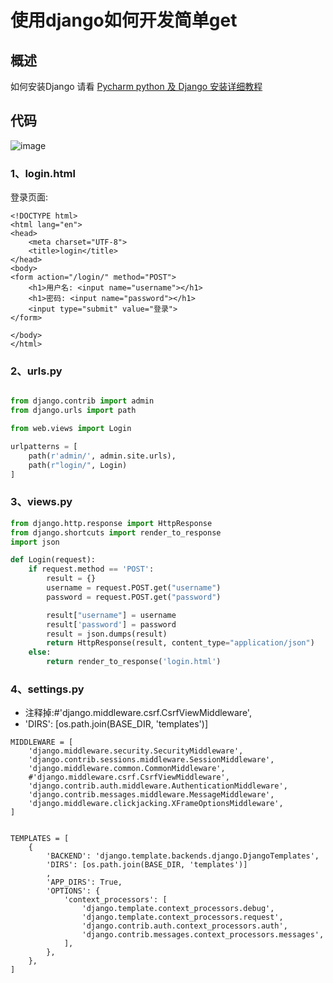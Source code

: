 # 使用django如何开发简单get

## 概述
如何安装Django 请看 [Pycharm python 及 Django 安装详细教程](https://blog.csdn.net/qq_27384769/article/details/79767998)


## 代码


![image](https://github.com/csy512889371/learnDoc/blob/master/image/2018/python/20.png)


### 1、login.html

登录页面:

```
<!DOCTYPE html>
<html lang="en">
<head>
    <meta charset="UTF-8">
    <title>login</title>
</head>
<body>
<form action="/login/" method="POST">
    <h1>用户名: <input name="username"></h1>
    <h1>密码: <input name="password"></h1>
    <input type="submit" value="登录">
</form>

</body>
</html>
```


### 2、urls.py


```python

from django.contrib import admin
from django.urls import path

from web.views import Login

urlpatterns = [
    path(r'admin/', admin.site.urls),
    path(r"login/", Login)
]

```

###  3、views.py


```python
from django.http.response import HttpResponse
from django.shortcuts import render_to_response
import json

def Login(request):
    if request.method == 'POST':
        result = {}
        username = request.POST.get("username")
        password = request.POST.get("password")

        result["username"] = username
        result['password'] = password
        result = json.dumps(result)
        return HttpResponse(result, content_type="application/json")
    else:
        return render_to_response('login.html')


```


### 4、settings.py

* 注释掉:#'django.middleware.csrf.CsrfViewMiddleware',
* 'DIRS': [os.path.join(BASE_DIR, 'templates')]

```
MIDDLEWARE = [
    'django.middleware.security.SecurityMiddleware',
    'django.contrib.sessions.middleware.SessionMiddleware',
    'django.middleware.common.CommonMiddleware',
    #'django.middleware.csrf.CsrfViewMiddleware',
    'django.contrib.auth.middleware.AuthenticationMiddleware',
    'django.contrib.messages.middleware.MessageMiddleware',
    'django.middleware.clickjacking.XFrameOptionsMiddleware',
]


TEMPLATES = [
    {
        'BACKEND': 'django.template.backends.django.DjangoTemplates',
        'DIRS': [os.path.join(BASE_DIR, 'templates')]
        ,
        'APP_DIRS': True,
        'OPTIONS': {
            'context_processors': [
                'django.template.context_processors.debug',
                'django.template.context_processors.request',
                'django.contrib.auth.context_processors.auth',
                'django.contrib.messages.context_processors.messages',
            ],
        },
    },
]



```
